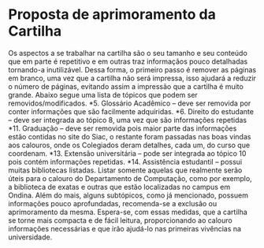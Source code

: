 Proposta de aprimoramento da Cartilha
=====================================
  Os  aspectos a se trabalhar na cartilha são o seu tamanho e seu conteúdo que em parte é repetitivo e em outras traz informaçãos pouco detalhadas tornando-a inutilizável.
Dessa forma, o primeiro passo é remover as páginas em branco, uma vez que a cartilha não será impressa, isso ajudará a reduzir o número de páginas, evitando assim a impressão que a cartilha é muito grande.
Abaixo segue uma lista de tópicos que podem ser removidos/modificados.
  *5. Glossário Acadêmico – deve ser removida por conter informações que são facilmente adquiridas.
  *6. Direito do estudante – deve ser integrada ao tópico 8, uma vez que são informações repetidas
  *11. Graduação – deve ser removida pois maior parte das informações estão contidas no site do Siac, o restante foram passadas nas boas vindas aos calouros, onde os Colegiados deram detalhes, cada um, do curso que coordenam.
  *13. Extensão universitária – pode ser integrada ao tópico 10 pois contém informações repetidas.
  *14. Assistência estudantil – possui muitas bibliotecas listadas. Listar somente aquelas que realmente serão úteis para o calouro do Departamento de Computação, como por exemplo, a biblioteca de exatas e outras que estão localizadas no campus em Ondina.
Além do mais, alguns subtópicos, como já mencionado, possuem informações pouco aprofundadas, recomenda-se a exclusão ou aprimoramento da mesma.
Espera-se, com essas medidas, que a cartilha se torne mais compacta e de fácil leitura, proporcionando ao calouro informações necessárias e que irão ajudá-lo nas primeiras vivências na universidade.
